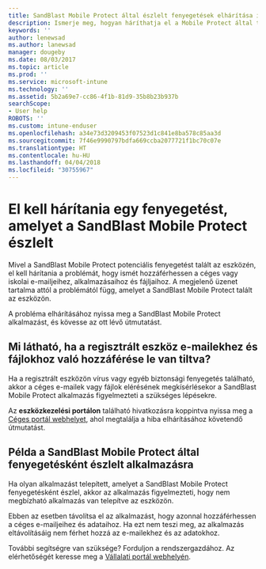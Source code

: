 ```yaml
---
title: SandBlast Mobile Protect által észlelt fenyegetések elhárítása iOS-en | Microsoft Docs
description: Ismerje meg, hogyan háríthatja el a Mobile Protect által talált fenyegetéseket iOS-en.
keywords: ''
author: lenewsad
ms.author: lanewsad
manager: dougeby
ms.date: 08/03/2017
ms.topic: article
ms.prod: ''
ms.service: microsoft-intune
ms.technology: ''
ms.assetid: 5b2a69e7-cc86-4f1b-81d9-35b8b23b937b
searchScope:
- User help
ROBOTS: ''
ms.custom: intune-enduser
ms.openlocfilehash: a34e73d3209453f07523d1c841e8ba578c85aa3d
ms.sourcegitcommit: 7f46e9990797bdfa669ccba2077721f1bc70c07e
ms.translationtype: HT
ms.contentlocale: hu-HU
ms.lasthandoff: 04/04/2018
ms.locfileid: "30755967"
---
```

# <a name="you-need-to-resolve-a-threat-found-by-sandblast-mobile-protect"></a>El kell hárítania egy fenyegetést, amelyet a SandBlast Mobile Protect észlelt

Mivel a SandBlast Mobile Protect potenciális fenyegetést talált az eszközén, el kell hárítania a problémát, hogy ismét hozzáférhessen a céges vagy iskolai e-mailjeihez, alkalmazásaihoz és fájljaihoz. A megjelenő üzenet tartalma attól a problémától függ, amelyet a SandBlast Mobile Protect talált az eszközön.

A probléma elhárításához nyissa meg a SandBlast Mobile Protect alkalmazást, és kövesse az ott lévő útmutatást.

## <a name="what-you-might-see-if-your-enrolled-device-is-blocked-from-accessing-email-or-files"></a>Mi látható, ha a regisztrált eszköz e-mailekhez és fájlokhoz való hozzáférése le van tiltva?

Ha a regisztrált eszközön vírus vagy egyéb biztonsági fenyegetés található, akkor a céges e-mailek vagy fájlok elérésének megkísérlésekor a SandBlast Mobile Protect alkalmazás figyelmezteti a szükséges lépésekre.

Az **eszközkezelési portálon** található hivatkozásra koppintva nyissa meg a [Céges portál webhelyet](http://portal.manage.microsoft.com), ahol megtalálja a hiba elhárításához követendő útmutatást.

## <a name="example-of-an-app-that-sandblast-mobile-protect-sees-as-a-threat"></a>Példa a SandBlast Mobile Protect által fenyegetésként észlelt alkalmazásra

Ha olyan alkalmazást telepített, amelyet a SandBlast Mobile Protect fenyegetésként észlel, akkor az alkalmazás figyelmezteti, hogy nem megbízható alkalmazás van telepítve az eszközön.

Ebben az esetben távolítsa el az alkalmazást, hogy azonnal hozzáférhessen a céges e-mailjeihez és adataihoz. Ha ezt nem teszi meg, az alkalmazás eltávolításáig nem férhet hozzá az e-mailekhez és az adatokhoz.

További segítségre van szüksége? Forduljon a rendszergazdához. Az elérhetőségét keresse meg a [Vállalati portál webhelyén](http://portal.manage.microsoft.com).
